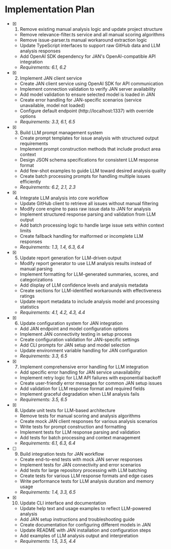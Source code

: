 # Implementation Plan

- [x] 1. Remove existing manual analysis logic and update project structure

  - Remove relevance-filter.ts service and all manual scoring algorithms
  - Remove issue-parser.ts manual workaround extraction logic
  - Update TypeScript interfaces to support raw GitHub data and LLM analysis responses
  - Add OpenAI SDK dependency for JAN's OpenAI-compatible API integration
  - _Requirements: 6.1, 6.2_

- [x] 2. Implement JAN client service

  - Create JAN client service using OpenAI SDK for API communication
  - Implement connection validation to verify JAN server availability
  - Add model validation to ensure selected model is loaded in JAN
  - Create error handling for JAN-specific scenarios (service unavailable, model not loaded)
  - Configure default endpoint (http://localhost:1337) with override options
  - _Requirements: 3.3, 6.1, 6.5_

- [x] 3. Build LLM prompt management system

  - Create prompt templates for issue analysis with structured output requirements
  - Implement prompt construction methods that include product area context
  - Design JSON schema specifications for consistent LLM response format
  - Add few-shot examples to guide LLM toward desired analysis quality
  - Create batch processing prompts for handling multiple issues efficiently
  - _Requirements: 6.2, 2.1, 2.3_

- [x] 4. Integrate LLM analysis into core workflow

  - Update GitHub client to retrieve all issues without manual filtering
  - Modify core engine to pass raw issue data to JAN for analysis
  - Implement structured response parsing and validation from LLM output
  - Add batch processing logic to handle large issue sets within context limits
  - Create fallback handling for malformed or incomplete LLM responses
  - _Requirements: 1.3, 1.4, 6.3, 6.4_

- [x] 5. Update report generation for LLM-driven output

  - Modify report generator to use LLM analysis results instead of manual parsing
  - Implement formatting for LLM-generated summaries, scores, and categorizations
  - Add display of LLM confidence levels and analysis metadata
  - Create sections for LLM-identified workarounds with effectiveness ratings
  - Update report metadata to include analysis model and processing statistics
  - _Requirements: 4.1, 4.2, 4.3, 4.4_

- [x] 6. Update configuration system for JAN integration

  - Add JAN endpoint and model configuration options
  - Implement JAN connectivity testing in setup process
  - Create configuration validation for JAN-specific settings
  - Add CLI prompts for JAN setup and model selection
  - Update environment variable handling for JAN configuration
  - _Requirements: 3.3, 6.5_

- [x] 7. Implement comprehensive error handling for LLM integration

  - Add specific error handling for JAN service unavailability
  - Implement retry logic for LLM API failures with exponential backoff
  - Create user-friendly error messages for common JAN setup issues
  - Add validation for LLM response format and required fields
  - Implement graceful degradation when LLM analysis fails
  - _Requirements: 3.5, 6.5_

- [x] 8. Update unit tests for LLM-based architecture

  - Remove tests for manual scoring and analysis algorithms
  - Create mock JAN client responses for various analysis scenarios
  - Write tests for prompt construction and formatting
  - Implement tests for LLM response parsing and validation
  - Add tests for batch processing and context management
  - _Requirements: 6.1, 6.3, 6.4_

- [ ] 9. Build integration tests for JAN workflow

  - Create end-to-end tests with mock JAN server responses
  - Implement tests for JAN connectivity and error scenarios
  - Add tests for large repository processing with LLM batching
  - Create tests for various LLM response formats and edge cases
  - Write performance tests for LLM analysis duration and memory usage
  - _Requirements: 1.4, 3.3, 6.5_

- [x] 10. Update CLI interface and documentation

  - Update help text and usage examples to reflect LLM-powered analysis
  - Add JAN setup instructions and troubleshooting guide
  - Create documentation for configuring different models in JAN
  - Update README with JAN installation and configuration steps
  - Add examples of LLM analysis output and interpretation
  - _Requirements: 1.5, 3.5, 4.4_
